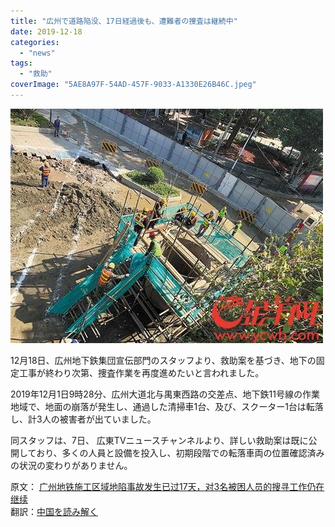 ```yaml
---
title: "広州で道路陥没、17日経過後も、遭難者の捜査は継続中"
date: 2019-12-18
categories: 
  - "news"
tags: 
  - "救助"
coverImage: "5AE8A97F-54AD-457F-9033-A1330E26B46C.jpeg"
---
```


![](images/5AE8A97F-54AD-457F-9033-A1330E26B46C.jpeg)

12月18日、広州地下鉄集団宣伝部門のスタッフより、救助案を基づき、地下の固定工事が終わり次第、捜査作業を再度進めたいと言われました。  
  
2019年12月1日9時28分、広州大道北与禺東西路の交差点、地下鉄11号線の作業地域で、地面の崩落が発生し、通過した清掃車1台、及び、スクーター1台は転落し、計3人の被害者が出ていました。  
  
同スタッフは、7日、 広東TVニュースチャンネルより、詳しい救助案は既に公開しており、多くの人員と設備を投入し、初期段階での転落車両の位置確認済みの状況の変わりがありません。  
  
原文： [广州地铁施工区域地陷事故发生已过17天，对3名被困人员的搜寻工作仍在继续](http://baijiahao.baidu.com/s?id=1653237431364140034&wfr=spider&for=pc)  
翻訳：[中国を読み解く](https://blog.loveapple.cn)
